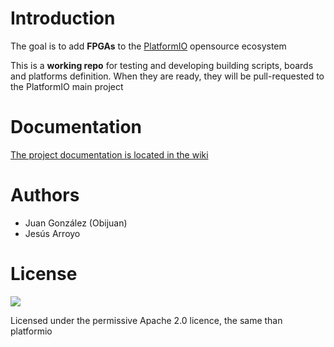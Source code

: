 
# Introduction
The goal is to add **FPGAs** to the [PlatformIO](http://platformio.org) opensource ecosystem

This is a **working repo** for testing and developing building scripts, boards and platforms definition. When they are ready, they will be pull-requested to the PlatformIO main project

# Documentation

[The project documentation is located in the wiki](https://github.com/FPGAwars/Platformio-FPGA/wiki/Platformio-FPGA-wiki-home)

# Authors
* Juan González (Obijuan)  
* Jesús Arroyo

# License
![](https://github.com/bqlabs/Platformio-FPGA/raw/master/doc/images/bq-logo-150px.png)

Licensed under the permissive Apache 2.0 licence, the same than platformio
